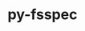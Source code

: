---
title: "py-fsspec"
layout: cache
categories: [package, develop-2024-11-03]
meta: {"versions": ["2024.5.0"], "compilers": ["apple-clang@=15.0.0", "gcc@=11.4.0", "gcc@=13.2.0"], "oss": ["ubuntu22.04", "ubuntu24.04", "ventura"], "platforms": ["darwin", "linux"], "targets": ["aarch64", "neoverse_v1", "x86_64_v3"], "stacks": ["e4s", "e4s-neoverse_v1", "ml-darwin-aarch64-mps", "ml-linux-aarch64-cpu", "ml-linux-aarch64-cuda", "ml-linux-x86_64-cpu", "ml-linux-x86_64-cuda", "ml-linux-x86_64-rocm", "root"], "num_specs": 19, "num_specs_by_stack": {"ml-darwin-aarch64-mps": 5, "root": 19, "e4s-neoverse_v1": 2, "e4s": 2, "ml-linux-aarch64-cuda": 5, "ml-linux-aarch64-cpu": 5, "ml-linux-x86_64-cpu": 5, "ml-linux-x86_64-cuda": 5, "ml-linux-x86_64-rocm": 1}}
spec_details: [{"hash": "cxm26ttiuul22jkhmj7olvd5jjfqlol3", "compiler": "apple-clang@=15.0.0", "versions": ["2024.5.0"], "os": "ventura", "platform": "darwin", "target": "aarch64", "variants": ["build_system=python_pip", "~http"], "stacks": ["ml-darwin-aarch64-mps", "root"], "size": "-", "tarball": "https://binaries.spack.io/develop-2024-11-03/build_cache/darwin-ventura-aarch64/apple-clang-15.0.0/py-fsspec-2024.5.0/darwin-ventura-aarch64-apple-clang-15.0.0-py-fsspec-2024.5.0-cxm26ttiuul22jkhmj7olvd5jjfqlol3.spack"}, {"hash": "fcxftnpivstwzb4hstx5hn7vbtxq7hwy", "compiler": "apple-clang@=15.0.0", "versions": ["2024.5.0"], "os": "ventura", "platform": "darwin", "target": "aarch64", "variants": ["build_system=python_pip", "+http"], "stacks": ["ml-darwin-aarch64-mps", "root"], "size": "-", "tarball": "https://binaries.spack.io/develop-2024-11-03/build_cache/darwin-ventura-aarch64/apple-clang-15.0.0/py-fsspec-2024.5.0/darwin-ventura-aarch64-apple-clang-15.0.0-py-fsspec-2024.5.0-fcxftnpivstwzb4hstx5hn7vbtxq7hwy.spack"}, {"hash": "s62ecuwhf5jbiy2nzdrhbfpehal5e3cu", "compiler": "apple-clang@=15.0.0", "versions": ["2024.5.0"], "os": "ventura", "platform": "darwin", "target": "aarch64", "variants": ["build_system=python_pip", "~http"], "stacks": ["ml-darwin-aarch64-mps", "root"], "size": "-", "tarball": "https://binaries.spack.io/develop-2024-11-03/build_cache/darwin-ventura-aarch64/apple-clang-15.0.0/py-fsspec-2024.5.0/darwin-ventura-aarch64-apple-clang-15.0.0-py-fsspec-2024.5.0-s62ecuwhf5jbiy2nzdrhbfpehal5e3cu.spack"}, {"hash": "qgo7fktlrplkdtevzs34lcxmk77qglq7", "compiler": "apple-clang@=15.0.0", "versions": ["2024.5.0"], "os": "ventura", "platform": "darwin", "target": "aarch64", "variants": ["build_system=python_pip", "+http"], "stacks": ["ml-darwin-aarch64-mps", "root"], "size": "-", "tarball": "https://binaries.spack.io/develop-2024-11-03/build_cache/darwin-ventura-aarch64/apple-clang-15.0.0/py-fsspec-2024.5.0/darwin-ventura-aarch64-apple-clang-15.0.0-py-fsspec-2024.5.0-qgo7fktlrplkdtevzs34lcxmk77qglq7.spack"}, {"hash": "yq5htapb3y2zmcyubphqr35rwgnew63k", "compiler": "apple-clang@=15.0.0", "versions": ["2024.5.0"], "os": "ventura", "platform": "darwin", "target": "aarch64", "variants": ["build_system=python_pip", "+http"], "stacks": ["ml-darwin-aarch64-mps", "root"], "size": "-", "tarball": "https://binaries.spack.io/develop-2024-11-03/build_cache/darwin-ventura-aarch64/apple-clang-15.0.0/py-fsspec-2024.5.0/darwin-ventura-aarch64-apple-clang-15.0.0-py-fsspec-2024.5.0-yq5htapb3y2zmcyubphqr35rwgnew63k.spack"}, {"hash": "2yyp2lqsyld2dtyutbb7v56jt3hc4apl", "compiler": "gcc@=11.4.0", "versions": ["2024.5.0"], "os": "ubuntu22.04", "platform": "linux", "target": "neoverse_v1", "variants": ["build_system=python_pip", "~http"], "stacks": ["root", "e4s-neoverse_v1"], "size": "-", "tarball": "https://binaries.spack.io/develop-2024-11-03/build_cache/linux-ubuntu22.04-neoverse_v1/gcc-11.4.0/py-fsspec-2024.5.0/linux-ubuntu22.04-neoverse_v1-gcc-11.4.0-py-fsspec-2024.5.0-2yyp2lqsyld2dtyutbb7v56jt3hc4apl.spack"}, {"hash": "7nlo54w6w6lauzaexbd2ibbfqepemxdn", "compiler": "gcc@=11.4.0", "versions": ["2024.5.0"], "os": "ubuntu22.04", "platform": "linux", "target": "neoverse_v1", "variants": ["build_system=python_pip", "+http"], "stacks": ["root", "e4s-neoverse_v1"], "size": "-", "tarball": "https://binaries.spack.io/develop-2024-11-03/build_cache/linux-ubuntu22.04-neoverse_v1/gcc-11.4.0/py-fsspec-2024.5.0/linux-ubuntu22.04-neoverse_v1-gcc-11.4.0-py-fsspec-2024.5.0-7nlo54w6w6lauzaexbd2ibbfqepemxdn.spack"}, {"hash": "i6ft2l6iqqlm7oo2pijtwfp2c5djvqcw", "compiler": "gcc@=11.4.0", "versions": ["2024.5.0"], "os": "ubuntu22.04", "platform": "linux", "target": "x86_64_v3", "variants": ["build_system=python_pip", "~http"], "stacks": ["e4s", "root"], "size": "-", "tarball": "https://binaries.spack.io/develop-2024-11-03/build_cache/linux-ubuntu22.04-x86_64_v3/gcc-11.4.0/py-fsspec-2024.5.0/linux-ubuntu22.04-x86_64_v3-gcc-11.4.0-py-fsspec-2024.5.0-i6ft2l6iqqlm7oo2pijtwfp2c5djvqcw.spack"}, {"hash": "up7apufigncknfaamhyyj2yq3m2p5ek5", "compiler": "gcc@=11.4.0", "versions": ["2024.5.0"], "os": "ubuntu22.04", "platform": "linux", "target": "x86_64_v3", "variants": ["build_system=python_pip", "+http"], "stacks": ["e4s", "root"], "size": "-", "tarball": "https://binaries.spack.io/develop-2024-11-03/build_cache/linux-ubuntu22.04-x86_64_v3/gcc-11.4.0/py-fsspec-2024.5.0/linux-ubuntu22.04-x86_64_v3-gcc-11.4.0-py-fsspec-2024.5.0-up7apufigncknfaamhyyj2yq3m2p5ek5.spack"}, {"hash": "nvvhvydr27xvm6qrn55y67olhclnewbs", "compiler": "gcc@=13.2.0", "versions": ["2024.5.0"], "os": "ubuntu24.04", "platform": "linux", "target": "aarch64", "variants": ["build_system=python_pip", "+http"], "stacks": ["root", "ml-linux-aarch64-cuda", "ml-linux-aarch64-cpu"], "size": "-", "tarball": "https://binaries.spack.io/develop-2024-11-03/build_cache/linux-ubuntu24.04-aarch64/gcc-13.2.0/py-fsspec-2024.5.0/linux-ubuntu24.04-aarch64-gcc-13.2.0-py-fsspec-2024.5.0-nvvhvydr27xvm6qrn55y67olhclnewbs.spack"}, {"hash": "f4lxz7lbnjflnby33vy4qrkoh4buh2ud", "compiler": "gcc@=13.2.0", "versions": ["2024.5.0"], "os": "ubuntu24.04", "platform": "linux", "target": "aarch64", "variants": ["build_system=python_pip", "~http"], "stacks": ["root", "ml-linux-aarch64-cuda", "ml-linux-aarch64-cpu"], "size": "-", "tarball": "https://binaries.spack.io/develop-2024-11-03/build_cache/linux-ubuntu24.04-aarch64/gcc-13.2.0/py-fsspec-2024.5.0/linux-ubuntu24.04-aarch64-gcc-13.2.0-py-fsspec-2024.5.0-f4lxz7lbnjflnby33vy4qrkoh4buh2ud.spack"}, {"hash": "nbf5kcnu7pcrtg74zwioprjarc3e6nda", "compiler": "gcc@=13.2.0", "versions": ["2024.5.0"], "os": "ubuntu24.04", "platform": "linux", "target": "aarch64", "variants": ["build_system=python_pip", "~http"], "stacks": ["root", "ml-linux-aarch64-cuda", "ml-linux-aarch64-cpu"], "size": "-", "tarball": "https://binaries.spack.io/develop-2024-11-03/build_cache/linux-ubuntu24.04-aarch64/gcc-13.2.0/py-fsspec-2024.5.0/linux-ubuntu24.04-aarch64-gcc-13.2.0-py-fsspec-2024.5.0-nbf5kcnu7pcrtg74zwioprjarc3e6nda.spack"}, {"hash": "hvjdzvp2blaq2xng7c7a7pahygop5qgn", "compiler": "gcc@=13.2.0", "versions": ["2024.5.0"], "os": "ubuntu24.04", "platform": "linux", "target": "aarch64", "variants": ["build_system=python_pip", "+http"], "stacks": ["root", "ml-linux-aarch64-cuda", "ml-linux-aarch64-cpu"], "size": "-", "tarball": "https://binaries.spack.io/develop-2024-11-03/build_cache/linux-ubuntu24.04-aarch64/gcc-13.2.0/py-fsspec-2024.5.0/linux-ubuntu24.04-aarch64-gcc-13.2.0-py-fsspec-2024.5.0-hvjdzvp2blaq2xng7c7a7pahygop5qgn.spack"}, {"hash": "bnwrnc5df3bf5i6tf2yvmmpplmrba6mr", "compiler": "gcc@=13.2.0", "versions": ["2024.5.0"], "os": "ubuntu24.04", "platform": "linux", "target": "aarch64", "variants": ["build_system=python_pip", "+http"], "stacks": ["root", "ml-linux-aarch64-cuda", "ml-linux-aarch64-cpu"], "size": "-", "tarball": "https://binaries.spack.io/develop-2024-11-03/build_cache/linux-ubuntu24.04-aarch64/gcc-13.2.0/py-fsspec-2024.5.0/linux-ubuntu24.04-aarch64-gcc-13.2.0-py-fsspec-2024.5.0-bnwrnc5df3bf5i6tf2yvmmpplmrba6mr.spack"}, {"hash": "we7yfi3qqb7xw7riyrpwugcxgaslh6hw", "compiler": "gcc@=13.2.0", "versions": ["2024.5.0"], "os": "ubuntu24.04", "platform": "linux", "target": "x86_64_v3", "variants": ["build_system=python_pip", "+http"], "stacks": ["root", "ml-linux-x86_64-cpu", "ml-linux-x86_64-cuda"], "size": "-", "tarball": "https://binaries.spack.io/develop-2024-11-03/build_cache/linux-ubuntu24.04-x86_64_v3/gcc-13.2.0/py-fsspec-2024.5.0/linux-ubuntu24.04-x86_64_v3-gcc-13.2.0-py-fsspec-2024.5.0-we7yfi3qqb7xw7riyrpwugcxgaslh6hw.spack"}, {"hash": "cwygzavcbbm6nsujgcfszuicixmgrgbv", "compiler": "gcc@=13.2.0", "versions": ["2024.5.0"], "os": "ubuntu24.04", "platform": "linux", "target": "x86_64_v3", "variants": ["build_system=python_pip", "~http"], "stacks": ["root", "ml-linux-x86_64-cpu", "ml-linux-x86_64-rocm", "ml-linux-x86_64-cuda"], "size": "-", "tarball": "https://binaries.spack.io/develop-2024-11-03/build_cache/linux-ubuntu24.04-x86_64_v3/gcc-13.2.0/py-fsspec-2024.5.0/linux-ubuntu24.04-x86_64_v3-gcc-13.2.0-py-fsspec-2024.5.0-cwygzavcbbm6nsujgcfszuicixmgrgbv.spack"}, {"hash": "nqb3dc63irml65s5zepa7f4jp3qkyed6", "compiler": "gcc@=13.2.0", "versions": ["2024.5.0"], "os": "ubuntu24.04", "platform": "linux", "target": "x86_64_v3", "variants": ["build_system=python_pip", "+http"], "stacks": ["root", "ml-linux-x86_64-cpu", "ml-linux-x86_64-cuda"], "size": "-", "tarball": "https://binaries.spack.io/develop-2024-11-03/build_cache/linux-ubuntu24.04-x86_64_v3/gcc-13.2.0/py-fsspec-2024.5.0/linux-ubuntu24.04-x86_64_v3-gcc-13.2.0-py-fsspec-2024.5.0-nqb3dc63irml65s5zepa7f4jp3qkyed6.spack"}, {"hash": "tqib7daj56zmbw3x6kk7eeeqsadr7wcx", "compiler": "gcc@=13.2.0", "versions": ["2024.5.0"], "os": "ubuntu24.04", "platform": "linux", "target": "x86_64_v3", "variants": ["build_system=python_pip", "+http"], "stacks": ["root", "ml-linux-x86_64-cpu", "ml-linux-x86_64-cuda"], "size": "-", "tarball": "https://binaries.spack.io/develop-2024-11-03/build_cache/linux-ubuntu24.04-x86_64_v3/gcc-13.2.0/py-fsspec-2024.5.0/linux-ubuntu24.04-x86_64_v3-gcc-13.2.0-py-fsspec-2024.5.0-tqib7daj56zmbw3x6kk7eeeqsadr7wcx.spack"}, {"hash": "pibu2dreyrlkvyh6nge6xeffi5xqsoic", "compiler": "gcc@=13.2.0", "versions": ["2024.5.0"], "os": "ubuntu24.04", "platform": "linux", "target": "x86_64_v3", "variants": ["build_system=python_pip", "~http"], "stacks": ["root", "ml-linux-x86_64-cpu", "ml-linux-x86_64-cuda"], "size": "-", "tarball": "https://binaries.spack.io/develop-2024-11-03/build_cache/linux-ubuntu24.04-x86_64_v3/gcc-13.2.0/py-fsspec-2024.5.0/linux-ubuntu24.04-x86_64_v3-gcc-13.2.0-py-fsspec-2024.5.0-pibu2dreyrlkvyh6nge6xeffi5xqsoic.spack"}]
---